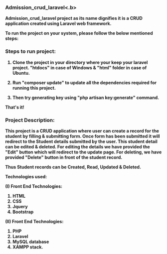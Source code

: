 <h3><b>Admission_crud_laravel<.b></h3>

Admission_crud_laravel project as its name dignifies it is a CRUD application created using Laravel web framework.

To run the project on your system, please follow the below mentioned steps:

<h3><b>Steps to run project:</b></h3>

1. Clone the project in your directory where your keep your laravel project. "htdocs" in case of Windows & "html" folder in case of Ubuntu.

2. Run "composer update" to update all the dependencies required for running this project.

3. Then try generating key using "php artisan key:generate" command.

That's it!

<h3><b>Project Description:</b></h3>

This project is a CRUD application where user can create a record for the student by filling & submitting form.
Once form has been submitted it will redirect to the Student details submitted by the user.
This student detail can be edited & deleted.
For editing the details we have provided the "Edit" button which will redirect to the update page.
For deleting, we have provided "Delete" button in front of the student record.

Thus Student records can be Created, Read, Updated & Deleted.

Technologies used:

(I) Front End Technologies:

1. HTML
2. CSS
3. Jquery
4. Bootstrap

(II) Front End Technologies:

1. PHP
2. Laravel
3. MySQL database
4. XAMPP stack.
